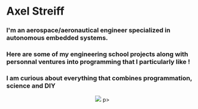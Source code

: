 # Axel Streiff 

### I'm an aerospace/aeronautical engineer specialized in autonomous embedded systems. 

### Here are some of my engineering school projects along with personnal ventures into programming that I particularly like !

### I am curious about everything that combines programmation, science and DIY 


<p align="center">
    <img src="https://github.com/bjorn6699/bjorn6699/assets/119690087/6d960a40-560e-4c93-9cf0-1805c74284d0">
p>



